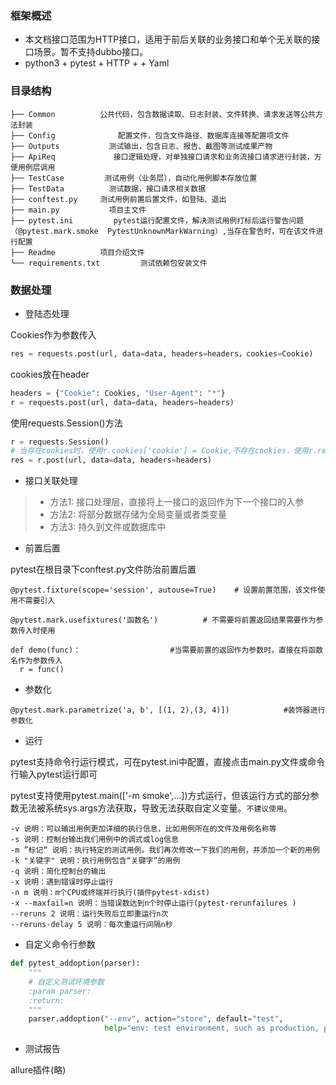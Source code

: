 ### 框架概述
+ 本文档接口范围为HTTP接口，适用于前后关联的业务接口和单个无关联的接口场景。暂不支持dubbo接口。
+ python3 + pytest + HTTP +  + Yaml

### 目录结构
```
├── Common          公共代码，包含数据读取、日志封装、文件转换、请求发送等公共方法封装
├── Config              配置文件，包含文件路径、数据库连接等配置项文件
├── Outputs           测试输出，包含日志、报告、截图等测试成果产物
├── ApiReq             接口逻辑处理，对单独接口请求和业务流接口请求进行封装，方便用例层调用
├── TestCase         测试用例（业务层），自动化用例脚本存放位置
├── TestData          测试数据，接口请求相关数据
├── conftest.py     测试用例前置后置文件，如登陆、退出
├── main.py           项目主文件
├── pytest.ini         pytest运行配置文件，解决测试用例打标后运行警告问题（@pytest.mark.smoke  PytestUnknownMarkWarning）,当存在警告时，可在该文件进行配置
├── Readme          项目介绍文件
└── requirements.txt         测试依赖包安装文件
```
### 数据处理
+ 登陆态处理

Cookies作为参数传入
```python
res = requests.post(url, data=data, headers=headers，cookies=Cookie)
```
cookies放在header
```python
headers = {"Cookie": Cookies, "User-Agent": "*"} 
r = requests.post(url, data=data, headers=headers)
```
使用requests.Session()方法
```python 
r = requests.Session()
# 当存在cookies时，使用r.cookies['cookie'] = Cookie,不存在cookies，使用r.request直接去登陆，登陆成功后登陆态信息即保存在r中。
res = r.post(url, data=data, headers=headers)
```
+ 接口关联处理

>+ 方法1: 接口处理层，直接将上一接口的返回作为下一个接口的入参
>+ 方法2: 将部分数据存储为全局变量或者类变量
>+ 方法3: 持久到文件或数据库中

+ 前置后置

pytest在根目录下conftest.py文件防治前置后置
```
@pytest.fixture(scope='session', autouse=True)    # 设置前置范围，该文件使用不需要引入

@pytest.mark.usefixtures('函数名')          # 不需要将前置返回结果需要作为参数传入时使用

def demo(func)：                    #当需要前置的返回作为参数时，直接在将函数名作为参数传入  
  r = func()
```
+ 参数化
```
@pytest.mark.parametrize('a, b', [(1, 2),(3, 4)])            #装饰器进行参数化

```
+ 运行

pytest支持命令行运行模式，可在pytest.ini中配置，直接点击main.py文件或命令行输入pytest运行即可

pytest支持使用pytest.main(['-m smoke',...])方式运行，但该运行方式的部分参数无法被系统sys.args方法获取，导致无法获取自定义变量。`不建议使用`。
```
-v 说明：可以输出用例更加详细的执行信息，比如用例所在的文件及用例名称等
-s 说明：控制台输出我们用例中的调式或log信息
-m ”标记“ 说明：执行特定的测试用例。我们再次修改一下我们的用例，并添加一个新的用例
-k "关键字" 说明：执行用例包含“关键字”的用例
-q 说明：简化控制台的输出
-x 说明：遇到错误时停止运行
-n m 说明：m个CPU或终端并行执行(插件pytest-xdist)
-x --maxfail=n 说明：当错误数达到n个时停止运行(pytest-rerunfailures )
--reruns 2 说明：运行失败后立即重运行n次
--reruns-delay 5 说明：每次重运行间隔n秒
```


+ 自定义命令行参数

```python
def pytest_addoption(parser):
    """
    # 自定义测试环境参数
    :param parser:
    :return:
    """
    parser.addoption("--env", action="store", default="test",
                     help="env: test environment, such as production, prerelease, test. Detail refer to env.py")

```

+ 测试报告

allure插件(略)






